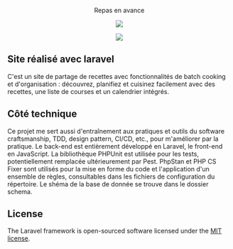 <p align="center">Repas en avance</p>

<p align="center">
<a href= "https://github.com/drkaine/repas-en-avance/actions/workflows/CI.yml"><img src="https://github.com/drkaine/repas-en-avance/actions/workflows/CI.yml/badge.svg"></a>
</p>

<p align="center">
<a href= "https://github.com/drkaine/repas-en-avance/actions/workflows/CD.yml"><img src="https://github.com/drkaine/repas-en-avance/actions/workflows/CD.yml/badge.svg"></a>
</p>

## Site réalisé avec laravel
C'est un site de partage de recettes avec fonctionnalités de batch cooking et d'organisation : découvrez, planifiez et cuisinez facilement avec des recettes, une liste de courses et un calendrier intégrés.

## Côté technique
Ce projet me sert aussi d'entraînement aux pratiques et outils du software craftsmanship, TDD, design pattern, CI/CD, etc., pour m'améliorer par la pratique.
Le back-end est entièrement développé en Laravel, le front-end en JavaScript.
La bibliothèque PHPUnit est utilisée pour les tests, potentiellement remplacée ultérieurement par Pest.
PhpStan et PHP CS Fixer sont utilisés pour la mise en forme du code et l'application d'un ensemble de règles, consultables dans les fichiers de configuration du répertoire.
Le shéma de la base de donnée se trouve dans le dossier schema.

## License

The Laravel framework is open-sourced software licensed under the [MIT license](https://opensource.org/licenses/MIT).
